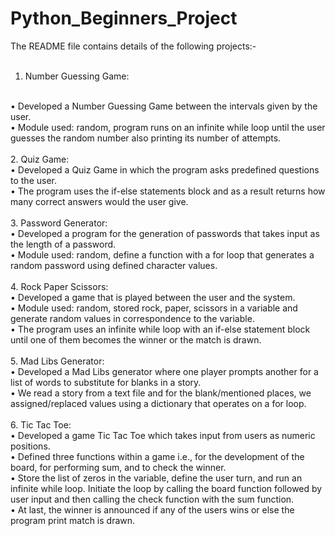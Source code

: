 # Python_Beginners_Project
The README file contains details of the following projects:-
<br>
<br>
1. Number Guessing Game:
<br>
•	Developed a Number Guessing Game between the intervals given by the user.
<br>
•	Module used: random, program runs on an infinite while loop until the user guesses the random number also printing its number of attempts.
<br>
<br>
2. Quiz Game:
<br>
•	Developed a Quiz Game in which the program asks predefined questions to the user.
<br>
•	The program uses the if-else statements block and as a result returns how many correct answers would the user give.
<br>
<br>
3. Password Generator:
<br>
•	Developed a program for the generation of passwords that takes input as the length of a password.
<br>
•	Module used: random, define a function with a for loop that generates a random password using defined character values. 
<br>
<br>
4. Rock Paper Scissors:
<br>
•	Developed a game that is played between the user and the system.
<br>
•	Module used: random, stored rock, paper, scissors in a variable and generate random values in correspondence to the variable.
<br>
•	The program uses an infinite while loop with an if-else statement block until one of them becomes the winner or the match is drawn.
<br>
<br>
5. Mad Libs Generator:
<br>
•	Developed a Mad Libs generator where one player prompts another for a list of words to substitute for blanks in a story.
<br>
•	We read a story from a text file and for the blank/mentioned places, we assigned/replaced values using a dictionary that operates on a for loop.
<br>
<br>
6. Tic Tac Toe:
<br>
•	Developed a game Tic Tac Toe which takes input from users as numeric positions.
<br>
•	Defined three functions within a game i.e., for the development of the board, for performing sum, and to check the winner.
<br>
•	Store the list of zeros in the variable, define the user turn, and run an infinite while loop. Initiate the loop by calling the board function followed by user input and then calling the check function with the sum function.
<br>
•	At last, the winner is announced if any of the users wins or else the program print match is drawn.
